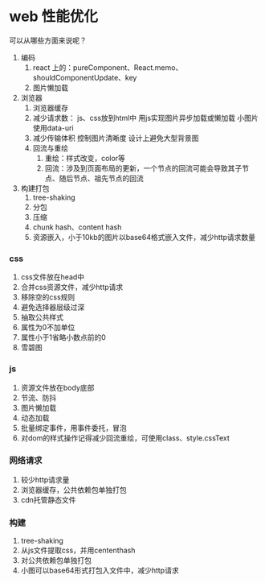 # web 性能优化

可以从哪些方面来说呢？
1. 编码
   1. react 上的：pureComponent、React.memo、shouldComponentUpdate、key
   2. 图片懒加载
2. 浏览器
   1. 浏览器缓存
   2. 减少请求数：
      js、css放到html中
      用js实现图片异步加载或懒加载
      小图片使用data-uri
   3. 减少传输体积
      控制图片清晰度
      设计上避免大型背景图
   4. 回流与重绘
      1. 重绘：样式改变，color等
      2. 回流：涉及到页面布局的更新，一个节点的回流可能会导致其子节点、随后节点、祖先节点的回流
3. 构建打包
   1. tree-shaking
   2. 分包
   3. 压缩
   4. chunk hash、content hash
   5. 资源嵌入，小于10kb的图片以base64格式嵌入文件，减少http请求数量


### css
1. css文件放在head中
2. 合并css资源文件，减少http请求
3. 移除空的css规则
4. 避免选择器层级过深
5. 抽取公共样式
6. 属性为0不加单位
7. 属性小于1省略小数点前的0
8. 雪碧图

### js
1. 资源文件放在body底部
2. 节流、防抖
3. 图片懒加载
4. 动态加载
5. 批量绑定事件，用事件委托，冒泡
6. 对dom的样式操作记得减少回流重绘，可使用class、style.cssText

### 网络请求
1. 较少http请求量
2. 浏览器缓存，公共依赖包单独打包
3. cdn托管静态文件

### 构建
1. tree-shaking
2. 从js文件提取css，并用cententhash
3. 对公共依赖包单独打包
4. 小图可以base64形式打包入文件中，减少http请求

